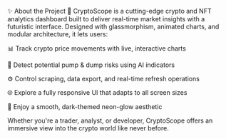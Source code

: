 ✨ About the Project
🚀 CryptoScope is a cutting-edge crypto and NFT analytics dashboard built to deliver real-time market insights with a futuristic interface.
Designed with glassmorphism, animated charts, and modular architecture, it lets users:

📊 Track crypto price movements with live, interactive charts

🧠 Detect potential pump & dump risks using AI indicators

⚙️ Control scraping, data export, and real-time refresh operations

🌐 Explore a fully responsive UI that adapts to all screen sizes

🎨 Enjoy a smooth, dark-themed neon-glow aesthetic

Whether you're a trader, analyst, or developer, CryptoScope offers an immersive view into the crypto world like never before.

